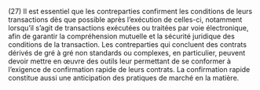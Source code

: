 (27) Il est essentiel que les contreparties confirment les conditions de leurs transactions dès que possible après l’exécution de celles-ci, notamment lorsqu’il s’agit de transactions exécutées ou traitées par voie électronique, afin de garantir la compréhension mutuelle et la sécurité juridique des conditions de la transaction. Les contreparties qui concluent des contrats dérivés de gré à gré non standards ou complexes, en particulier, peuvent devoir mettre en œuvre des outils leur permettant de se conformer à l’exigence de confirmation rapide de leurs contrats. La confirmation rapide constitue aussi une anticipation des pratiques de marché en la matière.
